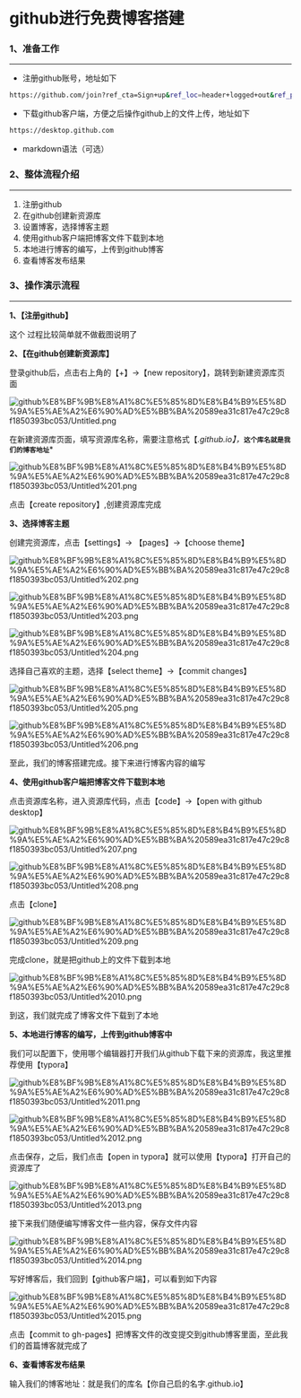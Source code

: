 # github进行免费博客搭建

### 1、准备工作

---

- 注册github账号，地址如下

```bash
https://github.com/join?ref_cta=Sign+up&ref_loc=header+logged+out&ref_page=%2F&source=header-home
```

- 下载github客户端，方便之后操作github上的文件上传，地址如下

```bash
https://desktop.github.com
```

- markdown语法（可选）

### 2、整体流程介绍

---

1. 注册github
2. 在github创建新资源库
3. 设置博客，选择博客主题
4. 使用github客户端把博客文件下载到本地
5. 本地进行博客的编写，上传到github博客
6. 查看博客发布结果

### 3、操作演示流程

---

**1、【注册github】**

这个 过程比较简单就不做截图说明了

**2、【在github创建新资源库】**

登录github后，点击右上角的【+】→【new repository】，跳转到新建资源库页面

![github%E8%BF%9B%E8%A1%8C%E5%85%8D%E8%B4%B9%E5%8D%9A%E5%AE%A2%E6%90%AD%E5%BB%BA%20589ea31c817e47c29c8f1850393bc053/Untitled.png](github%E8%BF%9B%E8%A1%8C%E5%85%8D%E8%B4%B9%E5%8D%9A%E5%AE%A2%E6%90%AD%E5%BB%BA%20589ea31c817e47c29c8f1850393bc053/Untitled.png)

在新建资源库页面，填写资源库名称，需要注意格式【*.github.io】，***`这个库名就是我们的博客地址`***

![github%E8%BF%9B%E8%A1%8C%E5%85%8D%E8%B4%B9%E5%8D%9A%E5%AE%A2%E6%90%AD%E5%BB%BA%20589ea31c817e47c29c8f1850393bc053/Untitled%201.png](github%E8%BF%9B%E8%A1%8C%E5%85%8D%E8%B4%B9%E5%8D%9A%E5%AE%A2%E6%90%AD%E5%BB%BA%20589ea31c817e47c29c8f1850393bc053/Untitled%201.png)

点击【create repository】,创建资源库完成

**3、选择博客主题**

创建完资源库，点击【settings】→ 【pages】→【choose theme】

![github%E8%BF%9B%E8%A1%8C%E5%85%8D%E8%B4%B9%E5%8D%9A%E5%AE%A2%E6%90%AD%E5%BB%BA%20589ea31c817e47c29c8f1850393bc053/Untitled%202.png](github%E8%BF%9B%E8%A1%8C%E5%85%8D%E8%B4%B9%E5%8D%9A%E5%AE%A2%E6%90%AD%E5%BB%BA%20589ea31c817e47c29c8f1850393bc053/Untitled%202.png)

![github%E8%BF%9B%E8%A1%8C%E5%85%8D%E8%B4%B9%E5%8D%9A%E5%AE%A2%E6%90%AD%E5%BB%BA%20589ea31c817e47c29c8f1850393bc053/Untitled%203.png](github%E8%BF%9B%E8%A1%8C%E5%85%8D%E8%B4%B9%E5%8D%9A%E5%AE%A2%E6%90%AD%E5%BB%BA%20589ea31c817e47c29c8f1850393bc053/Untitled%203.png)

![github%E8%BF%9B%E8%A1%8C%E5%85%8D%E8%B4%B9%E5%8D%9A%E5%AE%A2%E6%90%AD%E5%BB%BA%20589ea31c817e47c29c8f1850393bc053/Untitled%204.png](github%E8%BF%9B%E8%A1%8C%E5%85%8D%E8%B4%B9%E5%8D%9A%E5%AE%A2%E6%90%AD%E5%BB%BA%20589ea31c817e47c29c8f1850393bc053/Untitled%204.png)

选择自己喜欢的主题，选择【select theme】→【commit changes】

![github%E8%BF%9B%E8%A1%8C%E5%85%8D%E8%B4%B9%E5%8D%9A%E5%AE%A2%E6%90%AD%E5%BB%BA%20589ea31c817e47c29c8f1850393bc053/Untitled%205.png](github%E8%BF%9B%E8%A1%8C%E5%85%8D%E8%B4%B9%E5%8D%9A%E5%AE%A2%E6%90%AD%E5%BB%BA%20589ea31c817e47c29c8f1850393bc053/Untitled%205.png)

![github%E8%BF%9B%E8%A1%8C%E5%85%8D%E8%B4%B9%E5%8D%9A%E5%AE%A2%E6%90%AD%E5%BB%BA%20589ea31c817e47c29c8f1850393bc053/Untitled%206.png](github%E8%BF%9B%E8%A1%8C%E5%85%8D%E8%B4%B9%E5%8D%9A%E5%AE%A2%E6%90%AD%E5%BB%BA%20589ea31c817e47c29c8f1850393bc053/Untitled%206.png)

至此，我们的博客搭建完成。接下来进行博客内容的编写

**4、使用github客户端把博客文件下载到本地**

点击资源库名称，进入资源库代码，点击【code】→【open with github desktop】

![github%E8%BF%9B%E8%A1%8C%E5%85%8D%E8%B4%B9%E5%8D%9A%E5%AE%A2%E6%90%AD%E5%BB%BA%20589ea31c817e47c29c8f1850393bc053/Untitled%207.png](github%E8%BF%9B%E8%A1%8C%E5%85%8D%E8%B4%B9%E5%8D%9A%E5%AE%A2%E6%90%AD%E5%BB%BA%20589ea31c817e47c29c8f1850393bc053/Untitled%207.png)

![github%E8%BF%9B%E8%A1%8C%E5%85%8D%E8%B4%B9%E5%8D%9A%E5%AE%A2%E6%90%AD%E5%BB%BA%20589ea31c817e47c29c8f1850393bc053/Untitled%208.png](github%E8%BF%9B%E8%A1%8C%E5%85%8D%E8%B4%B9%E5%8D%9A%E5%AE%A2%E6%90%AD%E5%BB%BA%20589ea31c817e47c29c8f1850393bc053/Untitled%208.png)

点击【clone】

![github%E8%BF%9B%E8%A1%8C%E5%85%8D%E8%B4%B9%E5%8D%9A%E5%AE%A2%E6%90%AD%E5%BB%BA%20589ea31c817e47c29c8f1850393bc053/Untitled%209.png](github%E8%BF%9B%E8%A1%8C%E5%85%8D%E8%B4%B9%E5%8D%9A%E5%AE%A2%E6%90%AD%E5%BB%BA%20589ea31c817e47c29c8f1850393bc053/Untitled%209.png)

完成clone，就是把github上的文件下载到本地

![github%E8%BF%9B%E8%A1%8C%E5%85%8D%E8%B4%B9%E5%8D%9A%E5%AE%A2%E6%90%AD%E5%BB%BA%20589ea31c817e47c29c8f1850393bc053/Untitled%2010.png](github%E8%BF%9B%E8%A1%8C%E5%85%8D%E8%B4%B9%E5%8D%9A%E5%AE%A2%E6%90%AD%E5%BB%BA%20589ea31c817e47c29c8f1850393bc053/Untitled%2010.png)

到这，我们就完成了博客文件下载到了本地

**5、本地进行博客的编写，上传到github博客中**

我们可以配置下，使用哪个编辑器打开我们从github下载下来的资源库，我这里推荐使用【typora】

![github%E8%BF%9B%E8%A1%8C%E5%85%8D%E8%B4%B9%E5%8D%9A%E5%AE%A2%E6%90%AD%E5%BB%BA%20589ea31c817e47c29c8f1850393bc053/Untitled%2011.png](github%E8%BF%9B%E8%A1%8C%E5%85%8D%E8%B4%B9%E5%8D%9A%E5%AE%A2%E6%90%AD%E5%BB%BA%20589ea31c817e47c29c8f1850393bc053/Untitled%2011.png)

![github%E8%BF%9B%E8%A1%8C%E5%85%8D%E8%B4%B9%E5%8D%9A%E5%AE%A2%E6%90%AD%E5%BB%BA%20589ea31c817e47c29c8f1850393bc053/Untitled%2012.png](github%E8%BF%9B%E8%A1%8C%E5%85%8D%E8%B4%B9%E5%8D%9A%E5%AE%A2%E6%90%AD%E5%BB%BA%20589ea31c817e47c29c8f1850393bc053/Untitled%2012.png)

点击保存，之后，我们点击【open in typora】就可以使用【typora】打开自己的资源库了

![github%E8%BF%9B%E8%A1%8C%E5%85%8D%E8%B4%B9%E5%8D%9A%E5%AE%A2%E6%90%AD%E5%BB%BA%20589ea31c817e47c29c8f1850393bc053/Untitled%2013.png](github%E8%BF%9B%E8%A1%8C%E5%85%8D%E8%B4%B9%E5%8D%9A%E5%AE%A2%E6%90%AD%E5%BB%BA%20589ea31c817e47c29c8f1850393bc053/Untitled%2013.png)

接下来我们随便编写博客文件一些内容，保存文件内容

![github%E8%BF%9B%E8%A1%8C%E5%85%8D%E8%B4%B9%E5%8D%9A%E5%AE%A2%E6%90%AD%E5%BB%BA%20589ea31c817e47c29c8f1850393bc053/Untitled%2014.png](github%E8%BF%9B%E8%A1%8C%E5%85%8D%E8%B4%B9%E5%8D%9A%E5%AE%A2%E6%90%AD%E5%BB%BA%20589ea31c817e47c29c8f1850393bc053/Untitled%2014.png)

写好博客后，我们回到【github客户端】，可以看到如下内容

![github%E8%BF%9B%E8%A1%8C%E5%85%8D%E8%B4%B9%E5%8D%9A%E5%AE%A2%E6%90%AD%E5%BB%BA%20589ea31c817e47c29c8f1850393bc053/Untitled%2015.png](github%E8%BF%9B%E8%A1%8C%E5%85%8D%E8%B4%B9%E5%8D%9A%E5%AE%A2%E6%90%AD%E5%BB%BA%20589ea31c817e47c29c8f1850393bc053/Untitled%2015.png)

点击【commit to gh-pages】把博客文件的改变提交到github博客里面，至此我们的首篇博客就完成了

**6、查看博客发布结果**

输入我们的博客地址：就是我们的库名【你自己启的名字.github.io】